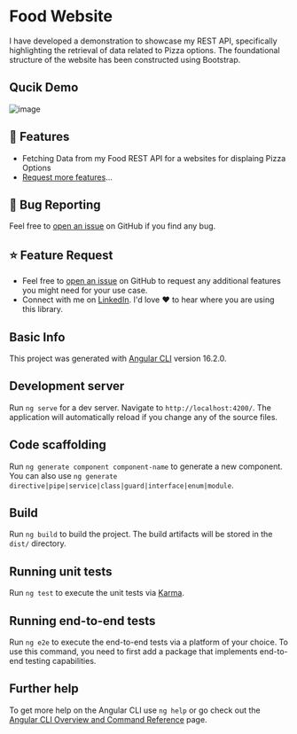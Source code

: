 # Food Website

I have developed a demonstration to showcase my REST API, specifically highlighting the retrieval of data related to Pizza options. The foundational structure of the website has been constructed using Bootstrap.

## Qucik Demo
![image](https://github.com/devenderbutani21/food-app/assets/19952341/96003f88-fce2-4f1f-9d9d-c199218b0506)


## 🚀 Features
- Fetching Data from my Food REST API for a websites for displaing Pizza Options
- [Request more features](#feature-request)...
  
<a id="bug"></a>

## 🐛 Bug Reporting

Feel free to [open an issue](https://github.com/devenderbutani21/food-app/issues) on GitHub if you find any bug.

<a id="feature-request"></a>

## ⭐ Feature Request

- Feel free to [open an issue](https://github.com/devenderbutani21/food-app/issues) on GitHub to request any additional features you might need for your use case.
- Connect with me on [LinkedIn](linkedin.com/in/devender-butani/). I'd love ❤️️ to hear where you are using this library.

<a id="release-notes"></a>

## Basic Info
This project was generated with [Angular CLI](https://github.com/angular/angular-cli) version 16.2.0.

## Development server

Run `ng serve` for a dev server. Navigate to `http://localhost:4200/`. The application will automatically reload if you change any of the source files.

## Code scaffolding

Run `ng generate component component-name` to generate a new component. You can also use `ng generate directive|pipe|service|class|guard|interface|enum|module`.

## Build

Run `ng build` to build the project. The build artifacts will be stored in the `dist/` directory.

## Running unit tests

Run `ng test` to execute the unit tests via [Karma](https://karma-runner.github.io).

## Running end-to-end tests

Run `ng e2e` to execute the end-to-end tests via a platform of your choice. To use this command, you need to first add a package that implements end-to-end testing capabilities.

## Further help

To get more help on the Angular CLI use `ng help` or go check out the [Angular CLI Overview and Command Reference](https://angular.io/cli) page.
